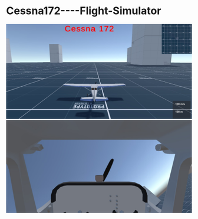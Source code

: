 # Cessna172----Flight-Simulator


![alt text](https://github.com/FIRAT44/Cessna172----Flight-Simulator/blob/main/ScreenShoots/cessna172-1.jpg)
![alt text](https://github.com/FIRAT44/Cessna172----Flight-Simulator/blob/main/ScreenShoots/cessna172-2.jpg)
